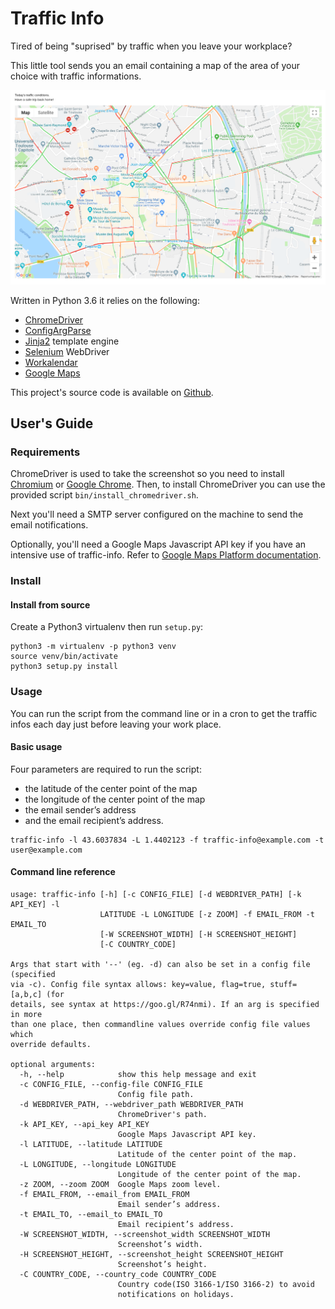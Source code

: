 # Traffic Info

Tired of being "suprised" by traffic when you leave your workplace?

This little tool sends you an email containing a map of the area of your choice with traffic informations.

![Traffic info screenshot](https://github.com/Da-Juan/traffic_info/blob/master/docs/_static/images/email_screenshot.png)

Written in Python 3.6 it relies on the following:
* [ChromeDriver](http://chromedriver.chromium.org/)
* [ConfigArgParse](https://github.com/bw2/ConfigArgParse)
* [Jinja2](http://jinja.pocoo.org/) template engine
* [Selenium](https://github.com/SeleniumHQ/Selenium) WebDriver
* [Workalendar](https://pypi.org/project/workalendar/)
* [Google Maps](https://maps.google.com)

This project's source code is available on [Github](https://github.com/Da-Juan/traffic_info).

## User's Guide

### Requirements

ChromeDriver is used to take the screenshot so you need to install [Chromium](https://www.chromium.org/) or [Google Chrome](https://www.google.com/chrome/).
Then, to install ChromeDriver you can use the provided script `bin/install_chromedriver.sh`.

Next you'll need a SMTP server configured on the machine to send the email notifications.

Optionally, you'll need a Google Maps Javascript API key if you have an intensive use of traffic-info.
Refer to [Google Maps Platform documentation](https://developers.google.com/maps/documentation/javascript/get-api-key).

### Install

#### Install from source

Create a Python3 virtualenv then run `setup.py`:

```text
python3 -m virtualenv -p python3 venv
source venv/bin/activate
python3 setup.py install
```

### Usage

You can run the script from the command line or in a cron to get the traffic infos each day just before leaving your work place.

#### Basic usage

Four parameters are required to run the script:
* the latitude of the center point of the map
* the longitude of the center point of the map
* the email sender’s address
* and the email recipient’s address.

```text
traffic-info -l 43.6037834 -L 1.4402123 -f traffic-info@example.com -t user@example.com
```

#### Command line reference

```text
usage: traffic-info [-h] [-c CONFIG_FILE] [-d WEBDRIVER_PATH] [-k API_KEY] -l
                    LATITUDE -L LONGITUDE [-z ZOOM] -f EMAIL_FROM -t EMAIL_TO
                    [-W SCREENSHOT_WIDTH] [-H SCREENSHOT_HEIGHT]
                    [-C COUNTRY_CODE]

Args that start with '--' (eg. -d) can also be set in a config file (specified
via -c). Config file syntax allows: key=value, flag=true, stuff=[a,b,c] (for
details, see syntax at https://goo.gl/R74nmi). If an arg is specified in more
than one place, then commandline values override config file values which
override defaults.

optional arguments:
  -h, --help            show this help message and exit
  -c CONFIG_FILE, --config-file CONFIG_FILE
                        Config file path.
  -d WEBDRIVER_PATH, --webdriver_path WEBDRIVER_PATH
                        ChromeDriver's path.
  -k API_KEY, --api_key API_KEY
                        Google Maps Javascript API key.
  -l LATITUDE, --latitude LATITUDE
                        Latitude of the center point of the map.
  -L LONGITUDE, --longitude LONGITUDE
                        Longitude of the center point of the map.
  -z ZOOM, --zoom ZOOM  Google Maps zoom level.
  -f EMAIL_FROM, --email_from EMAIL_FROM
                        Email sender’s address.
  -t EMAIL_TO, --email_to EMAIL_TO
                        Email recipient’s address.
  -W SCREENSHOT_WIDTH, --screenshot_width SCREENSHOT_WIDTH
                        Screenshot’s width.
  -H SCREENSHOT_HEIGHT, --screenshot_height SCREENSHOT_HEIGHT
                        Screenshot’s height.
  -C COUNTRY_CODE, --country_code COUNTRY_CODE
                        Country code(ISO 3166-1/ISO 3166-2) to avoid
                        notifications on holidays.
```
